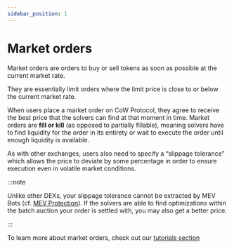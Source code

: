 ```yaml
---
sidebar_position: 1
---
```


# Market orders

Market orders are orders to buy or sell tokens as soon as possible at the current market rate. 

They are essentially limit orders where the limit price is close to or below the current market rate. 

When users place a market order on CoW Protocol, they agree to receive the best price that the solvers can find at that moment in time. Market orders are **fill or kill** (as opposed to partially fillable), meaning solvers have to find liquidity for the order in its entirety or wait to execute the order until enough liquidity is available.

As with other exchanges, users also need to specify a “slippage tolerance” which allows the price to deviate by some percentage in order to ensure execution even in volatile market conditions. 

:::note

Unlike other DEXs, your slippage tolerance cannot be extracted by MEV Bots (cf. [MEV Protection](cow-protocol/concepts/benefits/mev-protection)).
If the solvers are able to find optimizations within the batch auction your order is settled with, you may also get a better price.

:::

To learn more about market orders, check out our [tutorials section](cow-protocol/tutorials/cow-swap/swap)
